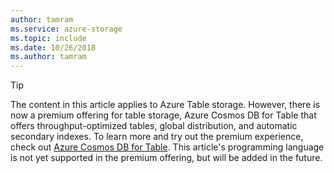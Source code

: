 ```yaml
---
author: tamram
ms.service: azure-storage
ms.topic: include
ms.date: 10/26/2018
ms.author: tamram
---
```

> [!TIP]
> The content in this article applies to Azure Table storage. However, there is now a premium offering for table storage, Azure Cosmos DB for Table that offers throughput-optimized tables, global distribution, and automatic secondary indexes. To learn more and try out the premium experience, check out [Azure Cosmos DB for Table](../articles/cosmos-db/table-introduction.md). This article's programming language is not yet supported in the premium offering, but will be added in the future.
>